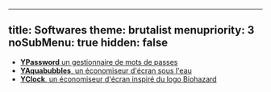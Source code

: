 -----
title: Softwares
theme: brutalist
menupriority: 3
noSubMenu: true
hidden: false
-----

- [**YPassword** un gestionnaire de mots de passes](/Scratch/fr/softwares/ypassword)
- [**YAquabubbles**, un économiseur d'écran sous l'eau](/Scratch/fr/softwares/yaquabubbles)
- [**YClock**, un économiseur d'écran inspiré du logo Biohazard](/Scratch/fr/softwares/yclock)
